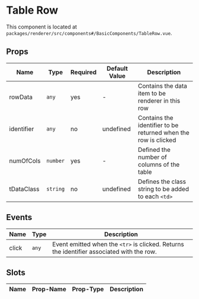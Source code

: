 # Table Row

This component is located at `packages/renderer/src/components#/BasicComponents/TableRow.vue`.

## Props

| Name         | Type     | Required | Default Value | Description                                                    |
| ------------ | -------- | -------- | ------------- | -------------------------------------------------------------- |
| rowData      | `any`    | yes      | -             | Contains the data item to be renderer in this row              |
| identifier   | `any`    | no       | undefined     | Contains the identifier to be returned when the row is clicked |
| numOfCols    | `number` | yes      | -             | Defined the number of columns of the table                     |
| tDataClass   | `string` | no       | undefined     | Defines the class string to be added to each `<td>`            |

## Events

| Name              | Type  | Description                                                                                |
| ----------------- | ----- | ------------------------------------------------------------------------------------------ |
| click             | `any` | Event emitted when the `<tr>`  is clicked. Returns the identifier associated with the row. |

## Slots

| Name        | Prop-Name    | Prop-Type                  | Description                                 |
| ----------- | ------------ | -------------------------- | ------------------------------------------- |